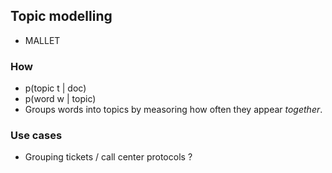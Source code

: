 ## Topic modelling

* MALLET

### How
* p(topic t | doc)
* p(word w | topic)
* Groups words into topics by measoring how often they appear _together_.

### Use cases
* Grouping tickets / call center protocols ?
